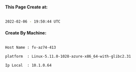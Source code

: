 
   
#### This Page Create at:

```bash

2022-02-06 - 19:50:44 UTC

```

#### Create By Machine:

```bash

Host Name : fv-az74-413

platform  : Linux-5.11.0-1028-azure-x86_64-with-glibc2.31

Ip Local  : 10.1.0.64

```


